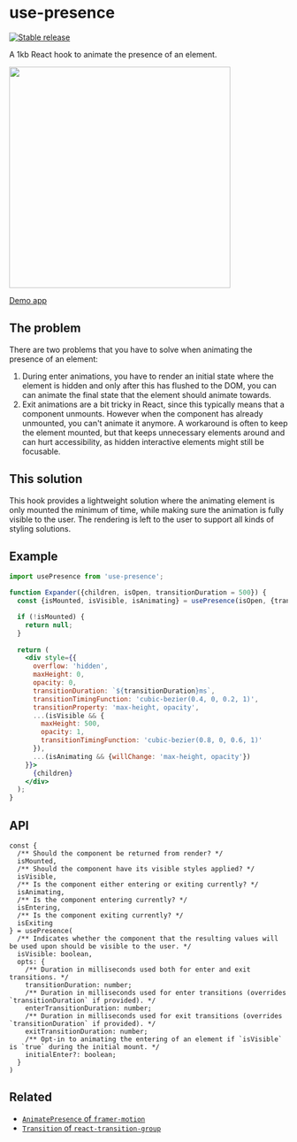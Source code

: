 # use-presence

[![Stable release](https://img.shields.io/npm/v/use-presence.svg)](https://npm.im/use-presence)

A 1kb React hook to animate the presence of an element.

<img width="400" src="https://raw.githubusercontent.com/amannn/react-hooks/main/packages/use-presence/media/use-presence-demo.gif" />

[Demo app](https://codesandbox.io/s/usepresence-demo-1u6vq?file=/src/Expander.js)

## The problem

There are two problems that you have to solve when animating the presence of an element:

1. During enter animations, you have to render an initial state where the element is hidden and only after this has flushed to the DOM, you can can animate the final state that the element should animate towards.
2. Exit animations are a bit tricky in React, since this typically means that a component unmounts. However when the component has already unmounted, you can't animate it anymore. A workaround is often to keep the element mounted, but that keeps unnecessary elements around and can hurt accessibility, as hidden interactive elements might still be focusable.

## This solution

This hook provides a lightweight solution where the animating element is only mounted the minimum of time, while making sure the animation is fully visible to the user. The rendering is left to the user to support all kinds of styling solutions.

## Example

```jsx
import usePresence from 'use-presence';

function Expander({children, isOpen, transitionDuration = 500}) {
  const {isMounted, isVisible, isAnimating} = usePresence(isOpen, {transitionDuration});

  if (!isMounted) {
    return null;
  }
  
  return (
    <div style={{
      overflow: 'hidden',
      maxHeight: 0,
      opacity: 0,
      transitionDuration: `${transitionDuration}ms`,
      transitionTimingFunction: 'cubic-bezier(0.4, 0, 0.2, 1)',
      transitionProperty: 'max-height, opacity',
      ...(isVisible && {
        maxHeight: 500,
        opacity: 1,
        transitionTimingFunction: 'cubic-bezier(0.8, 0, 0.6, 1)'
      }),
      ...(isAnimating && {willChange: 'max-height, opacity'})
    }}>
      {children}
    </div>
  );
}
```

## API

```tsx
const {
  /** Should the component be returned from render? */
  isMounted,
  /** Should the component have its visible styles applied? */
  isVisible,
  /** Is the component either entering or exiting currently? */
  isAnimating,
  /** Is the component entering currently? */
  isEntering,
  /** Is the component exiting currently? */
  isExiting
} = usePresence(
  /** Indicates whether the component that the resulting values will be used upon should be visible to the user. */
  isVisible: boolean,
  opts: {
    /** Duration in milliseconds used both for enter and exit transitions. */
    transitionDuration: number;
    /** Duration in milliseconds used for enter transitions (overrides `transitionDuration` if provided). */
    enterTransitionDuration: number;
    /** Duration in milliseconds used for exit transitions (overrides `transitionDuration` if provided). */
    exitTransitionDuration: number;
    /** Opt-in to animating the entering of an element if `isVisible` is `true` during the initial mount. */
    initialEnter?: boolean;
  }
)
```

## Related

- [`AnimatePresence` of `framer-motion`](https://www.framer.com/docs/animate-presence/)
- [`Transition` of `react-transition-group`](http://reactcommunity.org/react-transition-group/transition)
